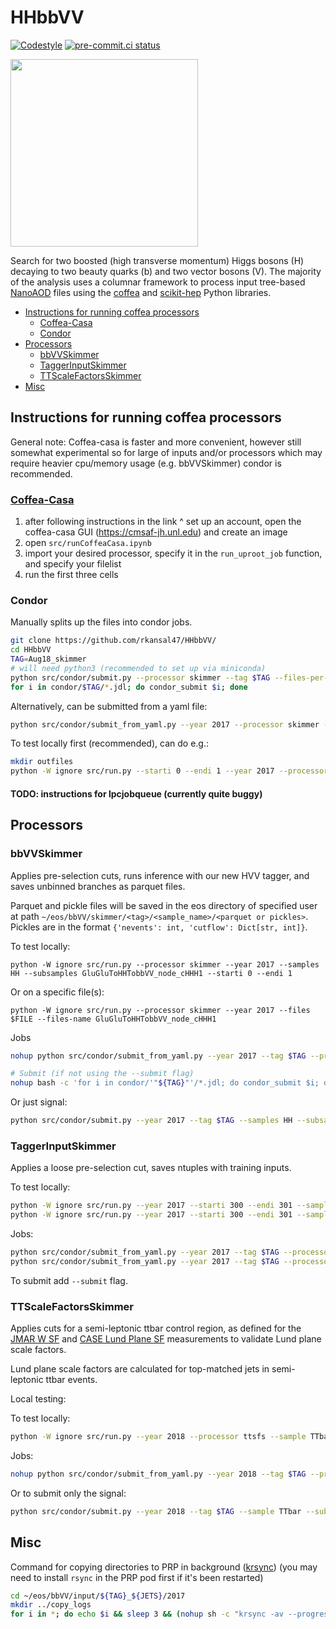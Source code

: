 # HHbbVV

[![Codestyle](https://img.shields.io/badge/code%20style-black-000000.svg)](https://github.com/psf/black)
[![pre-commit.ci status](https://results.pre-commit.ci/badge/github/rkansal47/HHbbVV/main.svg)](https://results.pre-commit.ci/latest/github/rkansal47/HHbbVV/main)

<p align="left">
  <img width="300" src="https://raw.githubusercontent.com/rkansal47/HHbbVV/main/figure.png" />
</p>

Search for two boosted (high transverse momentum) Higgs bosons (H) decaying to two beauty quarks (b) and two vector bosons (V). The majority of the analysis uses a columnar framework to process input tree-based [NanoAOD](https://twiki.cern.ch/twiki/bin/view/CMSPublic/WorkBookNanoAOD) files using the [coffea](https://coffeateam.github.io/coffea/) and [scikit-hep](https://scikit-hep.org) Python libraries.

  - [Instructions for running coffea processors](#instructions-for-running-coffea-processors)
    * [Coffea-Casa](#coffea-casa)
    * [Condor](#condor)
  - [Processors](#processors)
    * [bbVVSkimmer](#bbvvskimmer)
    * [TaggerInputSkimmer](#taggerinputskimmer)
    * [TTScaleFactorsSkimmer](#ttscalefactorsskimmer)
  - [Misc](#misc)


## Instructions for running coffea processors

General note: Coffea-casa is faster and more convenient, however still somewhat experimental so for large of inputs and/or processors which may require heavier cpu/memory usage (e.g. bbVVSkimmer) condor is recommended.

### [Coffea-Casa](https://coffea-casa.readthedocs.io/en/latest/cc_user.html)
1. after following instructions in the link ^ set up an account, open the coffea-casa GUI (https://cmsaf-jh.unl.edu) and create an image
2. open `src/runCoffeaCasa.ipynb`
3. import your desired processor, specify it in the `run_uproot_job` function, and specify your filelist
4. run the first three cells


### Condor

Manually splits up the files into condor jobs.

```bash
git clone https://github.com/rkansal47/HHbbVV/
cd HHbbVV
TAG=Aug18_skimmer
# will need python3 (recommended to set up via miniconda)
python src/condor/submit.py --processor skimmer --tag $TAG --files-per-job 20  
for i in condor/$TAG/*.jdl; do condor_submit $i; done
```

Alternatively, can be submitted from a yaml file:

```bash
python src/condor/submit_from_yaml.py --year 2017 --processor skimmer --tag $TAG --yaml src/condor/submit_configs/skimmer_inputs_07_24.yaml 
```

To test locally first (recommended), can do e.g.:

```bash
mkdir outfiles
python -W ignore src/run.py --starti 0 --endi 1 --year 2017 --processor skimmer --executor iterative --samples HWW --subsamples GluGluToHHTobbVV_node_cHHH1_pn4q
```

#### TODO: instructions for lpcjobqueue (currently quite buggy)

## Processors

### bbVVSkimmer

Applies pre-selection cuts, runs inference with our new HVV tagger, and saves unbinned branches as parquet files.

Parquet and pickle files will be saved in the eos directory of specified user at path `~/eos/bbVV/skimmer/<tag>/<sample_name>/<parquet or pickles>`. Pickles are in the format `{'nevents': int, 'cutflow': Dict[str, int]}`.

To test locally:

`python -W ignore src/run.py --processor skimmer --year 2017 --samples HH --subsamples GluGluToHHTobbVV_node_cHHH1 --starti 0 --endi 1`

Or on a specific file(s):

`python -W ignore src/run.py --processor skimmer --year 2017 --files $FILE --files-name GluGluToHHTobbVV_node_cHHH1`

Jobs
```bash
nohup python src/condor/submit_from_yaml.py --year 2017 --tag $TAG --processor skimmer --submit --yaml src/condor/submit_configs/skimmer_inputs_07_24.yaml &> tmp/submitout.txt &

# Submit (if not using the --submit flag)
nohup bash -c 'for i in condor/'"${TAG}"'/*.jdl; do condor_submit $i; done' &> tmp/submitout.txt &
```

Or just signal:

```bash
python src/condor/submit.py --year 2017 --tag $TAG --samples HH --subsamples GluGluToHHTobbVV_node_cHHH1 --processor skimmer --submit
```


### TaggerInputSkimmer

Applies a loose pre-selection cut, saves ntuples with training inputs.

To test locally:
```bash
python -W ignore src/run.py --year 2017 --starti 300 --endi 301 --samples HWWPrivate --subsamples jhu_HHbbWW --processor input --label AK15_H_VV
python -W ignore src/run.py --year 2017 --starti 300 --endi 301 --samples QCD --subsamples QCD_Pt_1000to1400 --processor input --label AK15_QCD --njets 1 --maxchunks 1
```

Jobs:
```bash
python src/condor/submit_from_yaml.py --year 2017 --tag $TAG --processor input --save-ak15 --yaml src/condor/submit_configs/training_inputs_07_21.yaml 
python src/condor/submit_from_yaml.py --year 2017 --tag $TAG --processor input --yaml src/condor/submit_configs/training_inputs_09_16.yaml --jet AK8
```
To submit add `--submit` flag.


### TTScaleFactorsSkimmer

Applies cuts for a semi-leptonic ttbar control region, as defined for the [JMAR W SF](https://indico.cern.ch/event/1101433/contributions/4775247/) and [CASE Lund Plane SF](https://indico.cern.ch/event/1208247/#10-lund-plane-reweighting-for) measurements to validate Lund plane scale factors.

Lund plane scale factors are calculated for top-matched jets in semi-leptonic ttbar events.

Local testing:

To test locally:
```bash
python -W ignore src/run.py --year 2018 --processor ttsfs --sample TTbar --subsamples TTToSemiLeptonic --starti 0 --endi 1
```

Jobs:
```bash
nohup python src/condor/submit_from_yaml.py --year 2018 --tag $TAG --processor ttsfs --submit --yaml src/condor/submit_configs/ttsfs_inputs_12_4.yaml &> submitout.txt &
```

Or to submit only the signal:

```bash
python src/condor/submit.py --year 2018 --tag $TAG --sample TTbar --subsamples TTToSemiLeptonic --processor ttsfs --submit
```



## Misc

Command for copying directories to PRP in background ([krsync](https://serverfault.com/a/887402))
(you may need to install `rsync` in the PRP pod first if it's been restarted)
```bash
cd ~/eos/bbVV/input/${TAG}_${JETS}/2017
mkdir ../copy_logs
for i in *; do echo $i && sleep 3 && (nohup sh -c "krsync -av --progress --stats $i/root/ $HWWTAGGERDEP_POD:/hwwtaggervol/training/$FOLDER/$i" &> ../copy_logs/$i.txt &) done```
